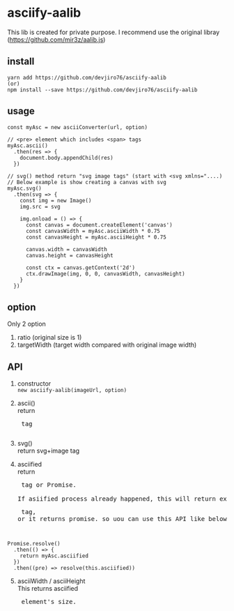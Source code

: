 # asciify-aalib
This lib is created for private purpose.
I recommend use the original libray (https://github.com/mir3z/aalib.js)

## install
```
yarn add https://github.com/devjiro76/asciify-aalib
(or)
npm install --save https://github.com/devjiro76/asciify-aalib
```

## usage
```
const myAsc = new asciiConverter(url, option)

// <pre> element which includes <span> tags
myAsc.ascii()
  .then(res => {
    document.body.appendChild(res)
  })
  
// svg() method return "svg image tags" (start with <svg xmlns="....)
// Below example is show creating a canvas with svg
myAsc.svg()
  .then(svg => {
    const img = new Image()
    img.src = svg

    img.onload = () => {
      const canvas = document.createElement('canvas')
      const canvasWidth = myAsc.asciiWidth * 0.75
      const canvasHeight = myAsc.asciiHeight * 0.75
      
      canvas.width = canvasWidth
      canvas.height = canvasHeight

      const ctx = canvas.getContext('2d')
      ctx.drawImage(img, 0, 0, canvasWidth, canvasHeight)
    }
  })
```

## option
Only 2 option  
1. ratio (original size is 1)
2. targetWidth (target width compared with original image width)

## API
1. constructor  
`new asciify-aalib(imageUrl, option)`

2. ascii()  
return <pre> tag

3. svg()  
return svg+image tag

4. asciified  
return <pre> tag or Promise.  
If asiified process already happened, this will return exist <pre> tag, or it returns promise.
so uou can use this API like below.

```
Promise.resolve()
  .then(() => {
    return myAsc.asciified
  })
  .then((pre) => resolve(this.asciified))
```
5. asciiWidth / asciiHeight  
This returns asciified <pre> element's size.

